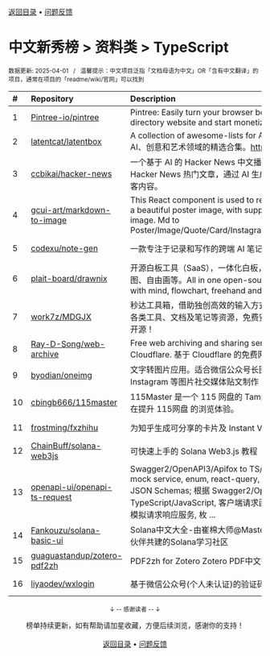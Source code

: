 <a href="https://gitee.com/GrowingGit/GitHub-Chinese-Top-Charts#github中文排行榜">返回目录</a> • <a href="/content/docs/feedback.md">问题反馈</a>

# 中文新秀榜 > 资料类 > TypeScript
<sub>数据更新: 2025-04-01&nbsp;&nbsp;&nbsp;/&nbsp;&nbsp;&nbsp;温馨提示：中文项目泛指「文档母语为中文」OR「含有中文翻译」的项目，通常在项目的「readme/wiki/官网」可以找到</sub>

|#|Repository|Description|Stars|Updated|Created|
|:-|:-|:-|:-|:-|:-|
|1|[Pintree-io/pintree](https://github.com/Pintree-io/pintree)|Pintree: Easily turn your browser bookmarks into a directory website and start monetizing in minutes.|2124|2025-01-06|2024-06-16|
|2|[latentcat/latentbox](https://github.com/latentcat/latentbox)|A collection of awesome-lists for AI, creativity and art. AI、创意和艺术领域的精选合集。https://latentbox.com|1630|2025-03-05|2024-04-05|
|3|[ccbikai/hacker-news](https://github.com/ccbikai/hacker-news)|一个基于 AI 的 Hacker News 中文播客项目，每天自动抓取 Hacker News 热门文章，通过 AI 生成中文总结并转换为播客内容。|1558|2025-03-30|2025-02-15|
|4|[gcui-art/markdown-to-image](https://github.com/gcui-art/markdown-to-image)|This React component is used to render Markdown into a beautiful poster image, with support for copying as an image. Md to Poster/Image/Quote/Card/Instagram/Twitter/Facebook...|1353|2025-03-05|2024-04-22|
|5|[codexu/note-gen](https://github.com/codexu/note-gen)|一款专注于记录和写作的跨端 AI 笔记应用。|1264|2025-03-26|2024-08-06|
|6|[plait-board/drawnix](https://github.com/plait-board/drawnix)|开源白板工具（SaaS），一体化白板，包含思维导图、流程图、自由画等。All in one open-source whiteboard tool with mind, flowchart, freehand and etc.|1221|2025-03-30|2024-06-04|
|7|[work7z/MDGJX](https://github.com/work7z/MDGJX)|秒达工具箱，借助独创高效的输入方式，让您可以快速呼出各类工具、文档及笔记等资源，免费安全无广告，现已完全开源！|837|2025-02-03|2024-05-10|
|8|[Ray-D-Song/web-archive](https://github.com/Ray-D-Song/web-archive)|Free web archiving and sharing service based on Cloudflare. 基于 Cloudflare 的免费网页归档和分享工具。|807|2025-03-04|2024-10-22|
|9|[byodian/oneimg](https://github.com/byodian/oneimg)|文字转图片应用。适合微信公众号长图推文以及小红书、Instagram 等图片社交媒体贴文制作|733|2025-03-22|2024-08-18|
|10|[cbingb666/115master](https://github.com/cbingb666/115master)|115Master 是一个 115 网盘的 Tampermonkey 脚本，旨在提升 115网盘 的浏览体验。|434|2025-03-28|2025-01-24|
|11|[frostming/fxzhihu](https://github.com/frostming/fxzhihu)|为知乎生成可分享的卡片及 Instant View|389|2025-02-26|2024-09-25|
|12|[ChainBuff/solana-web3js](https://github.com/ChainBuff/solana-web3js)|可快速上手的 Solana Web3.js 教程|340|2025-01-25|2024-10-19|
|13|[openapi-ui/openapi-ts-request](https://github.com/openapi-ui/openapi-ts-request)|Swagger2/OpenAPI3/Apifox to TS/JS, request client, mock service, enum, react-query, type field label, JSON Schemas;  根据 Swagger2/OpenAPI3/Apifox 生成 TypeScript/JavaScript, 客户端请求函数(支持任意客户端), 模拟请求响应服务, 枚 ...|294|2025-03-31|2024-07-01|
|14|[Fankouzu/solana-basic-ui](https://github.com/Fankouzu/solana-basic-ui)|Solana中文大全-由崔棉大师@MasterCui和捕鲸船社区小伙伴共建的Solana学习社区|255|2024-12-11|2024-05-16|
|15|[guaguastandup/zotero-pdf2zh](https://github.com/guaguastandup/zotero-pdf2zh)|PDF2zh for Zotero   Zotero PDF中文翻译插件|245|2025-03-31|2025-01-14|
|16|[liyaodev/wxlogin](https://github.com/liyaodev/wxlogin)|基于微信公众号(个人未认证)的验证码登陆服务|225|2025-03-24|2025-03-22|

<div align="center">
    <p><sub>↓ -- 感谢读者 -- ↓</sub></p>
    榜单持续更新，如有帮助请加星收藏，方便后续浏览，感谢你的支持！
</div>

<br/>

<div align="center"><a href="https://gitee.com/GrowingGit/GitHub-Chinese-Top-Charts#github中文排行榜">返回目录</a> • <a href="/content/docs/feedback.md">问题反馈</a></div>
